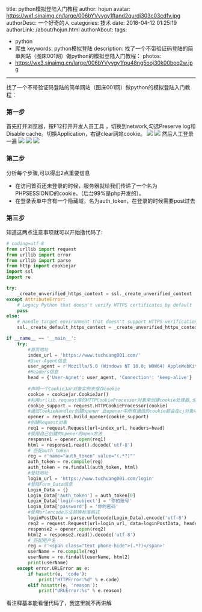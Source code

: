 title: python模拟登陆入门教程
author: hojun
avatar: https://wx1.sinaimg.cn/large/006bYVyvgy1ftand2qurdj303c03cdfv.jpg
authorDesc: 一个好奇的人
categories: 技术
date: 2018-04-12 01:25:19
authorLink: /about/hojun.html
authorAbout:
tags:
 - python
 - 爬虫
keywords: python模拟登陆
description: 找了一个不带验证码登陆的简单网站（图床001网）做python的模拟登陆入门教程：
photos:
 - https://wx3.sinaimg.cn/large/006bYVyvgy1fpu48ng5ooj30k00boq2w.jpg
---
找了一个不带验证码登陆的简单网站（图床001网）做python的模拟登陆入门教程：
### **第一步**
首先打开浏览器，按F12打开开发人员工具 ，切换到network,勾选Preserve log和Disable cache。切换Application，右键clear网站cookie。
![](https://wx3.sinaimg.cn/large/006bYVyvgy1fq988tzsscj30le07r0tu.jpg)
![](https://wx4.sinaimg.cn/large/006bYVyvgy1fq988ottarj30jh084mxn.jpg)
然后人工登录一遍
![](https://wx3.sinaimg.cn/large/006bYVyvgy1fq988jotjxj30m307uta3.jpg)
![](https://wx3.sinaimg.cn/large/006bYVyvgy1fq988en0zxj30mt0e27cw.jpg)
![](https://wx2.sinaimg.cn/large/006bYVyvgy1fq9889k96hj30jz0jstd5.jpg)
### **第二步**
分析每个步骤,可以得出2点重要信息

 - 在访问首页还未登录的时候，服务器就给我们传递了一个名为PHPSESSIONID的cookie。（后台99%是php开发的）。
 - 在登录表单中含有一个隐藏域，名为auth_token，在登录的时候需要post过去

### **第三步**
知道这两点注意事项就可以开始撸代码了:

```python
# coding=utf-8
from urllib import request
from urllib import error
from urllib import parse
from http import cookiejar
import ssl
import re

try:
    _create_unverified_https_context = ssl._create_unverified_context
except AttributeError:
    # Legacy Python that doesn't verify HTTPS certificates by default
    pass
else:
    # Handle target environment that doesn't support HTTPS verification
    ssl._create_default_https_context = _create_unverified_https_context

if __name__ == '__main__':
    try:
        #首页地址
        index_url = 'https://www.tuchuang001.com/'
        #User-Agent信息                   
        user_agent = r'Mozilla/5.0 (Windows NT 10.0; WOW64) AppleWebKit/537.36 (KHTML, like Gecko) Chrome/64.0.3282.140 Safari/537.36'
        #Headers信息
        head = {'User-Agnet': user_agent, 'Connection': 'keep-alive'}
        
        #声明一个CookieJar对象实例来保存cookie
        cookie = cookiejar.CookieJar()
        #利用urllib.request库的HTTPCookieProcessor对象来创建cookie处理器,也就CookieHandler
        cookie_support = request.HTTPCookieProcessor(cookie)
        #通过CookieHandler创建opener 此opener中所有通信的cookie都会在cj对象中记录。这个cookie是没有域限制的，也就是全局cookie
        opener = request.build_opener(cookie_support)
        #创建Request对象
        req1 = request.Request(url=index_url, headers=head)
        #使用自己创建的opener的open方法
        response1 = opener.open(req1)
        html = response1.read().decode('utf-8')
        # 匹配auth_token
        reg = r'name="auth_token" value="(.*?)"'
        auth_token = re.compile(reg)
        auth_token = re.findall(auth_token, html)
        #登陆地址
        login_url = 'https://www.tuchuang001.com/login'    
        #登陆Form_Data信息
        Login_Data = {}
        Login_Data['auth_token'] = auth_token[0]
        Login_Data['login-subject'] = '你的账号'
        Login_Data['password'] = '你的密码'
        #使用urlencode方法转换标准格式
        loginPostData = parse.urlencode(Login_Data).encode('utf-8')
        req2 = request.Request(url=login_url, data=loginPostData, headers=head)
        response2 = opener.open(req2)
        html2 = response2.read().decode('utf-8')
        # 匹配用户名
        reg = r'<span class="text phone-hide">(.*?)</span>'
        userName = re.compile(reg)
        userName = re.findall(userName, html2)
        print(userName)
    except error.URLError as e:
        if hasattr(e, 'code'):
            print("HTTPError:%d" % e.code)
        elif hasattr(e, 'reason'):
            print("URLError:%s" % e.reason)

```
看注释基本能看懂代码了，我这里就不再讲解